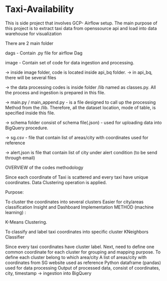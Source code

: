 # Taxi-Availability
This is side project that involves GCP- Airflow setup. The main purpose of this project is to extract taxi data from openssource api and load into data warehouse for visualization


There are 2 main folder

dags - Contain .py file for airflow Dag

image - Contain set of code for data ingestion and processing.

-> inside image folder, code is located inside api_bq folder. -> in api_bq, there will be several files

-> the data processing codes is inside folder /lib named as classes.py. All the process and ingestion is prepared in this file.

-> main.py / main_append.py - is a file designed to call up the processing Method from the /lib. Therefore, all the dataset location, mode of table, is specified inside this file.

-> schema folder consist of schema file(.json) - used for uploading data into BigQuery procedure.

-> sg.csv - file that contain list of areas/city with coordinates used for reference

-> alert.json is file that contain list of city under alert condition (to be send through email)

OVERVIEW of the codes methodology

Since each coordinate of Taxi is scattered and every taxi have unique coordinates. Data Clustering operation is applied.

Purpose:

To cluster the coordinates into several clusters
Easier for city/areas classification
Insight and Dashboard Implementation
METHOD (machine learning) :

K-Means Clustering.

To classify and label taxi coordinates into specific cluster
KNeighbors Classifier

Since every taxi coordinates have cluster label. Next, need to define one common coordinate for each cluster for grouping and mapping purpose.
To define each cluster belong to which area/city
A list of areas/city with coordinates from SG website used as reference
Python dataframe (pandas) used for data processing Output of processed data, consist of coordinates, city, timestamp -> ingestion into BigQuery
